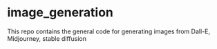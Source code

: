 # image_generation
This repo contains the general code for generating images from Dall-E, Midjourney, stable diffusion
